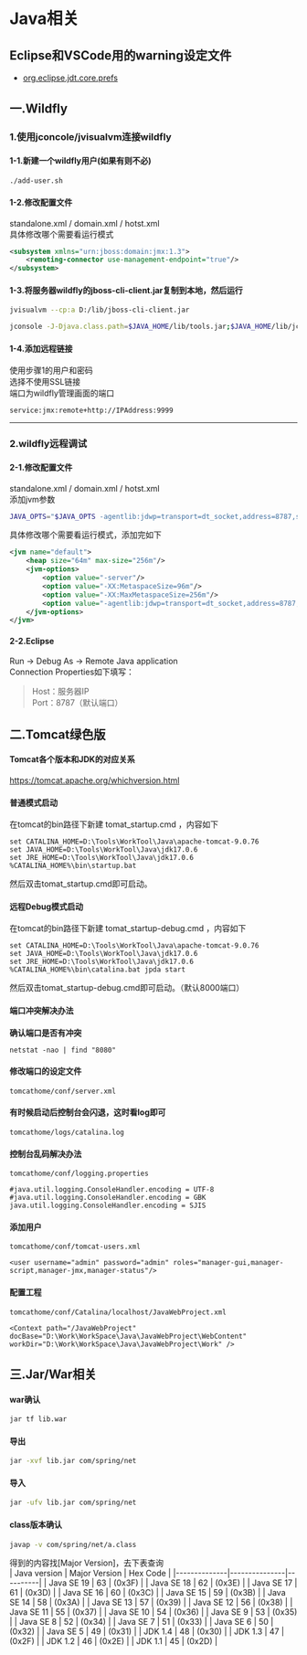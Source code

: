 # Java相关

## Eclipse和VSCode用的warning设定文件
* [org.eclipse.jdt.core.prefs](.settings/org.eclipse.jdt.core.prefs)


## 一.Wildfly

### 1.使用jconcole/jvisualvm连接wildfly

#### 1-1.新建一个wildfly用户(如果有则不必)
```bash
./add-user.sh
```
#### 1-2.修改配置文件
standalone.xml / domain.xml / hotst.xml  
具体修改哪个需要看运行模式
```xml
<subsystem xmlns="urn:jboss:domain:jmx:1.3">
    <remoting-connector use-management-endpoint="true"/>
</subsystem>
```
#### 1-3.将服务器wildfly的jboss-cli-client.jar复制到本地，然后运行
```bash
jvisualvm --cp:a D:/lib/jboss-cli-client.jar
```
```bash
jconsole -J-Djava.class.path=$JAVA_HOME/lib/tools.jar;$JAVA_HOME/lib/jconsole.jar;D:/lib/jboss-cli-client.jar
```

#### 1-4.添加远程链接
使用步骤1的用户和密码  
选择不使用SSL链接  
端口为wildfly管理画面的端口
```url
service:jmx:remote+http://IPAddress:9999
```

---

### 2.wildfly远程调试

#### 2-1.修改配置文件
standalone.xml / domain.xml / hotst.xml  
添加jvm参数
```bash
JAVA_OPTS="$JAVA_OPTS -agentlib:jdwp=transport=dt_socket,address=8787,server=y,suspend=n"
```
具体修改哪个需要看运行模式，添加完如下
```xml
<jvm name="default">
    <heap size="64m" max-size="256m"/>
    <jvm-options>
        <option value="-server"/>
        <option value="-XX:MetaspaceSize=96m"/>
        <option value="-XX:MaxMetaspaceSize=256m"/>
        <option value="-agentlib:jdwp=transport=dt_socket,address=8787,server=y,suspend=n"/>
    </jvm-options>
</jvm>
```
#### 2-2.Eclipse
Run → Debug As → Remote Java application   
Connection Properties如下填写：  
> Host：服务器IP  
Port：8787（默认端口）


## 二.Tomcat绿色版

#### Tomcat各个版本和JDK的对应关系
https://tomcat.apache.org/whichversion.html


#### 普通模式启动
在tomcat的bin路径下新建 tomat_startup.cmd ，内容如下
```
set CATALINA_HOME=D:\Tools\WorkTool\Java\apache-tomcat-9.0.76
set JAVA_HOME=D:\Tools\WorkTool\Java\jdk17.0.6
set JRE_HOME=D:\Tools\WorkTool\Java\jdk17.0.6
%CATALINA_HOME%\bin\startup.bat
```
然后双击tomat_startup.cmd即可启动。

#### 远程Debug模式启动
在tomcat的bin路径下新建 tomat_startup-debug.cmd ，内容如下
```
set CATALINA_HOME=D:\Tools\WorkTool\Java\apache-tomcat-9.0.76
set JAVA_HOME=D:\Tools\WorkTool\Java\jdk17.0.6
set JRE_HOME=D:\Tools\WorkTool\Java\jdk17.0.6
%CATALINA_HOME%\bin\catalina.bat jpda start
```
然后双击tomat_startup-debug.cmd即可启动。（默认8000端口）

#### 端口冲突解决办法
**确认端口是否有冲突**  
```
netstat -nao | find "8080"
```

#### 修改端口的设定文件
```
tomcathome/conf/server.xml
```

#### 有时候启动后控制台会闪退，这时看log即可
```
tomcathome/logs/catalina.log
```

#### 控制台乱码解决办法
```
tomcathome/conf/logging.properties
```
```
#java.util.logging.ConsoleHandler.encoding = UTF-8
#java.util.logging.ConsoleHandler.encoding = GBK
java.util.logging.ConsoleHandler.encoding = SJIS
```

#### 添加用户
```
tomcathome/conf/tomcat-users.xml
```
```
<user username="admin" password="admin" roles="manager-gui,manager-script,manager-jmx,manager-status"/>
```

#### 配置工程
```
tomcathome/conf/Catalina/localhost/JavaWebProject.xml
```
```
<Context path="/JavaWebProject" docBase="D:\Work\WorkSpace\Java\JavaWebProject\WebContent" workDir="D:\Work\WorkSpace\Java\JavaWebProject\Work" />
```



## 三.Jar/War相关
#### war确认
```bash
jar tf lib.war
```

#### 导出
```bash
jar -xvf lib.jar com/spring/net
```

#### 导入
```bash
jar -ufv lib.jar com/spring/net
```

#### class版本确认
```bash
javap -v com/spring/net/a.class
```
得到的内容找[Major Version]，去下表查询  
| Java version | Major Version | Hex Code |
|--------------|---------------|----------|
| Java SE 19   | 63            | (0x3F)   |
| Java SE 18   | 62            | (0x3E)   |
| Java SE 17   | 61            | (0x3D)   |
| Java SE 16   | 60            | (0x3C)   |
| Java SE 15   | 59            | (0x3B)   |
| Java SE 14   | 58            | (0x3A)   |
| Java SE 13   | 57            | (0x39)   |
| Java SE 12   | 56            | (0x38)   |
| Java SE 11   | 55            | (0x37)   |
| Java SE 10   | 54            | (0x36)   |
| Java SE 9    | 53            | (0x35)   |
| Java SE 8    | 52            | (0x34)   |
| Java SE 7    | 51            | (0x33)   |
| Java SE 6    | 50            | (0x32)   |
| Java SE 5    | 49            | (0x31)   |
| JDK 1.4      | 48            | (0x30)   |
| JDK 1.3      | 47            | (0x2F)   |
| JDK 1.2      | 46            | (0x2E)   |
| JDK 1.1      | 45            | (0x2D)   |  
